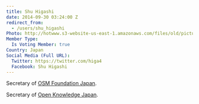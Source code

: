 ```yaml
---
title: Shu Higashi
date: 2014-09-30 03:24:00 Z
redirect_from:
  - /users/shu_higashi
Photo: http://hotwww.s3-website-us-east-1.amazonaws.com/files/old/pictures/picture-218-1432862914.jpg
Member Type:
  Is Voting Member: true
Country: Japan
Social Media (Full URL):
  Twitter: https://twitter.com/higa4
  Facebook: Shu Higashi
---
```


<p>Secretary of <a href="http://www.osmf.jp/" target="_blank">OSM Foundation Japan</a>.</p><p>Secretary of <a href="http://okfn.jp/member/higa4/" target="_blank">Open Knowledge Japan</a>.</p>
